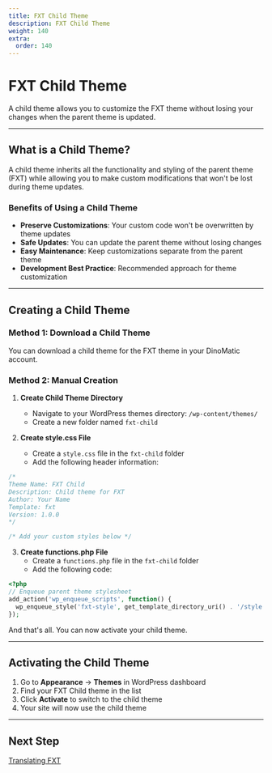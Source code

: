 ```yaml
---
title: FXT Child Theme
description: FXT Child Theme
weight: 140
extra:
  order: 140
---
```


# FXT Child Theme

A child theme allows you to customize the FXT theme without losing your changes when the parent theme is updated.

---

## What is a Child Theme?

A child theme inherits all the functionality and styling of the parent theme (FXT) while allowing you to make custom modifications that won't be lost during theme updates.

### Benefits of Using a Child Theme

- **Preserve Customizations**: Your custom code won't be overwritten by theme updates
- **Safe Updates**: You can update the parent theme without losing changes
- **Easy Maintenance**: Keep customizations separate from the parent theme
- **Development Best Practice**: Recommended approach for theme customization

---

## Creating a Child Theme

### Method 1: Download a Child Theme

You can download a child theme for the FXT theme in your DinoMatic account.

### Method 2: Manual Creation

1. **Create Child Theme Directory**

   - Navigate to your WordPress themes directory: `/wp-content/themes/`
   - Create a new folder named `fxt-child`

2. **Create style.css File**
   - Create a `style.css` file in the `fxt-child` folder
   - Add the following header information:

```css
/*
Theme Name: FXT Child
Description: Child theme for FXT
Author: Your Name
Template: fxt
Version: 1.0.0
*/

/* Add your custom styles below */
```

3. **Create functions.php File**
   - Create a `functions.php` file in the `fxt-child` folder
   - Add the following code:

```php
<?php
// Enqueue parent theme stylesheet
add_action('wp_enqueue_scripts', function() {
  wp_enqueue_style('fxt-style', get_template_directory_uri() . '/style.css');
});
```

And that's all. You can now activate your child theme.

---

## Activating the Child Theme

1. Go to **Appearance** → **Themes** in WordPress dashboard
2. Find your FXT Child theme in the list
3. Click **Activate** to switch to the child theme
4. Your site will now use the child theme

---

## Next Step

[Translating FXT](/docs/fxt/translation/)
